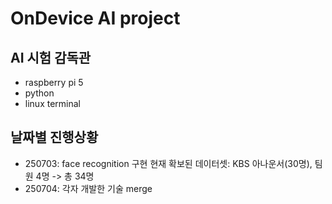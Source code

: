 # OnDevice AI project
## AI 시험 감독관
* raspberry pi 5
* python
* linux terminal

## 날짜별 진행상황
* 250703: face recognition 구현
현재 확보된 데이터셋: KBS 아나운서(30명), 팀원 4명 -> 총 34명
* 250704: 각자 개발한 기술 merge
